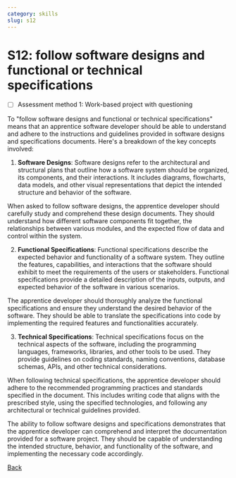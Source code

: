 ```yaml
---
category: skills
slug: s12
---
```


# S12: follow software designs and functional or technical specifications

- [ ] Assessment method 1: Work-based project with questioning

To "follow software designs and functional or technical specifications" means that an apprentice software developer should be able to understand and adhere to the instructions and guidelines provided in software designs and specifications documents. Here's a breakdown of the key concepts involved:

1. **Software Designs**: Software designs refer to the architectural and structural plans that outline how a software system should be organized, its components, and their interactions. It includes diagrams, flowcharts, data models, and other visual representations that depict the intended structure and behavior of the software.

When asked to follow software designs, the apprentice developer should carefully study and comprehend these design documents. They should understand how different software components fit together, the relationships between various modules, and the expected flow of data and control within the system.

2. **Functional Specifications**: Functional specifications describe the expected behavior and functionality of a software system. They outline the features, capabilities, and interactions that the software should exhibit to meet the requirements of the users or stakeholders. Functional specifications provide a detailed description of the inputs, outputs, and expected behavior of the software in various scenarios.

The apprentice developer should thoroughly analyze the functional specifications and ensure they understand the desired behavior of the software. They should be able to translate the specifications into code by implementing the required features and functionalities accurately.

3. **Technical Specifications**: Technical specifications focus on the technical aspects of the software, including the programming languages, frameworks, libraries, and other tools to be used. They provide guidelines on coding standards, naming conventions, database schemas, APIs, and other technical considerations.

When following technical specifications, the apprentice developer should adhere to the recommended programming practices and standards specified in the document. This includes writing code that aligns with the prescribed style, using the specified technologies, and following any architectural or technical guidelines provided.

The ability to follow software designs and specifications demonstrates that the apprentice developer can comprehend and interpret the documentation provided for a software project. They should be capable of understanding the intended structure, behavior, and functionality of the software, and implementing the necessary code accordingly.

[Back](../README.md)
